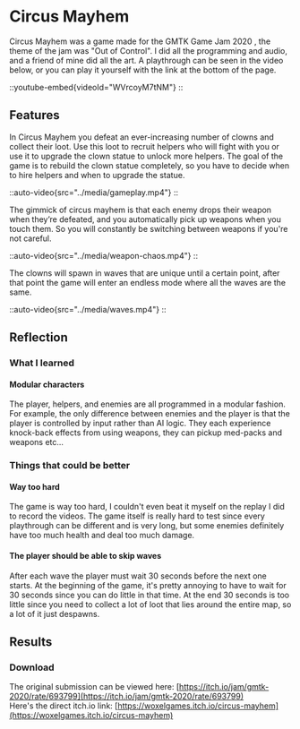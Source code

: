 # Circus Mayhem
Circus Mayhem was a game made for the GMTK Game Jam 2020 , the theme of the jam was "Out of Control".
I did all the programming and audio, and a friend of mine did all the art.
A playthrough can be seen in the video below, or you can play it yourself with the link at the bottom of the page.

::youtube-embed{videoId="WVrcoyM7tNM"}
::

## Features
In Circus Mayhem you defeat an ever-increasing number of clowns and collect their loot.
Use this loot to recruit helpers who will fight with you or use it to upgrade the clown statue to unlock more helpers.
The goal of the game is to rebuild the clown statue completely, so you have to decide when to hire helpers and when to upgrade the statue.

::auto-video{src="../media/gameplay.mp4"}
::

The gimmick of circus mayhem is that each enemy drops their weapon when they’re defeated, and you automatically pick up weapons when you touch them.
So you will constantly be switching between weapons if you're not careful.

::auto-video{src="../media/weapon-chaos.mp4"}
::

The clowns will spawn in waves that are unique until a certain point, after that point the game will enter an endless mode where all the waves are the same.

::auto-video{src="../media/waves.mp4"}
::

## Reflection

### What I learned

#### Modular characters
The player, helpers, and enemies are all programmed in a modular fashion.
For example, the only difference between enemies and the player is that the player is controlled by input rather than AI logic.
They each experience knock-back effects from using weapons, they can pickup med-packs and weapons etc...

### Things that could be better

#### Way too hard
The game is way too hard, I couldn't even beat it myself on the replay I did to record the videos.
The game itself is really hard to test since every playthrough can be different and is very long, 
but some enemies definitely have too much health and deal too much damage.

#### The player should be able to skip waves
After each wave the player must wait 30 seconds before the next one starts.
At the beginning of the game, it's pretty annoying to have to wait for 30 seconds since you can do little in that time.
At the end 30 seconds is too little since you need to collect a lot of loot that lies around the entire map, so a lot of it just despawns.

## Results

### Download
The original submission can be viewed here: [https://itch.io/jam/gmtk-2020/rate/693799](https://itch.io/jam/gmtk-2020/rate/693799) \
Here's the direct itch.io link: [https://woxelgames.itch.io/circus-mayhem](https://woxelgames.itch.io/circus-mayhem)

